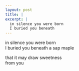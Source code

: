```yaml
---
layout: post
title: |
excerpt: |
  in silence you were born
  I buried you beneath
---
```


in silence you were born  
I buried you beneath a sap maple  

that it may draw sweetness  
from you
